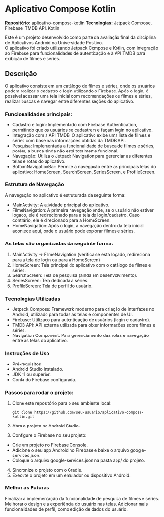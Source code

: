 # Aplicativo Compose Kotlin
<strong>Repositório:</strong> aplicativo-compose-kotlin
<strong>Tecnologias:</strong> Jetpack Compose, Firebase, TMDB API, Kotlin

Este é um projeto desenvolvido como parte da avaliação final da disciplina de Aplicativos Android na Universidade Positivo.<br>
O aplicativo foi criado utilizando Jetpack Compose e Kotlin, com integração ao Firebase para funcionalidades de autenticação e à API TMDB para exibição de filmes e séries.

## Descrição
O aplicativo consiste em um catálogo de filmes e séries, onde os usuários podem realizar o cadastro e login utilizando o Firebase. Após o login, é possível acessar uma tela inicial com recomendações de filmes e séries, realizar buscas e navegar entre diferentes seções do aplicativo.

### Funcionalidades principais:
- Cadastro e login: Implementado com Firebase Authentication, permitindo que os usuários se cadastrem e façam login no aplicativo.
- Integração com a API TMDB: O aplicativo exibe uma lista de filmes e séries com base nas informações obtidas da TMDB API.
- Pesquisa: Implementada a funcionalidade de busca de filmes e séries, porém, a busca ainda não está totalmente funcional.
- Navegação: Utiliza o Jetpack Navigation para gerenciar as diferentes telas e rotas do aplicativo.
- BottomNavigationBar: Permite a navegação entre as principais telas do aplicativo: HomeScreen, SearchScreen, SeriesScreen, e ProfileScreen.

### Estrutura de Navegação
A navegação no aplicativo é estruturada da seguinte forma:

- MainActivity: A atividade principal do aplicativo.
- FilmeNavigation: A primeira navegação onde, se o usuário não estiver logado, ele é redirecionado para a tela de login/cadastro. Caso contrário, ele é direcionado para a HomeScreen.
- HomeNavigation: Após o login, a navegação dentro da tela inicial acontece aqui, onde o usuário pode explorar filmes e séries.

### As telas são organizadas da seguinte forma:

1. MainActivity -> FilmeNavigation (verifica se está logado, redireciona para a tela de login ou para a HomeScreen)
2. HomeScreen: Tela principal do aplicativo com o catálogo de filmes e séries.
3. SearchScreen: Tela de pesquisa (ainda em desenvolvimento).
4. SeriesScreen: Tela dedicada a séries.
5. ProfileScreen: Tela de perfil do usuário.

### Tecnologias Utilizadas
- Jetpack Compose: Framework moderno para criação de interfaces no Android, utilizado para todas as telas e componentes de UI.
- Firebase: Utilizado para autenticação de usuários (login e cadastro).
- TMDB API: API externa utilizada para obter informações sobre filmes e séries.
- Navigation Component: Para gerenciamento das rotas e navegação entre as telas do aplicativo.

### Instruções de Uso
- Pré-requisitos
- Android Studio instalado.
- JDK 11 ou superior.
- Conta do Firebase configurada.

### Passos para rodar o projeto:
1. Clone este repositório para o seu ambiente local:
    ```
    git clone https://github.com/seu-usuario/aplicativo-compose-kotlin.git

2. Abra o projeto no Android Studio.

3. Configure o Firebase no seu projeto:
- Crie um projeto no Firebase Console.
- Adicione o seu app Android no Firebase e baixe o arquivo google-services.json.
- Coloque o arquivo google-services.json na pasta app/ do projeto.

4. Sincronize o projeto com o Gradle.
5. Execute o projeto em um emulador ou dispositivo Android.

### Melhorias Futuras
Finalizar a implementação da funcionalidade de pesquisa de filmes e séries.
Melhorar o design e a experiência do usuário nas telas.
Adicionar mais funcionalidades de perfil, como edição de dados do usuário.

